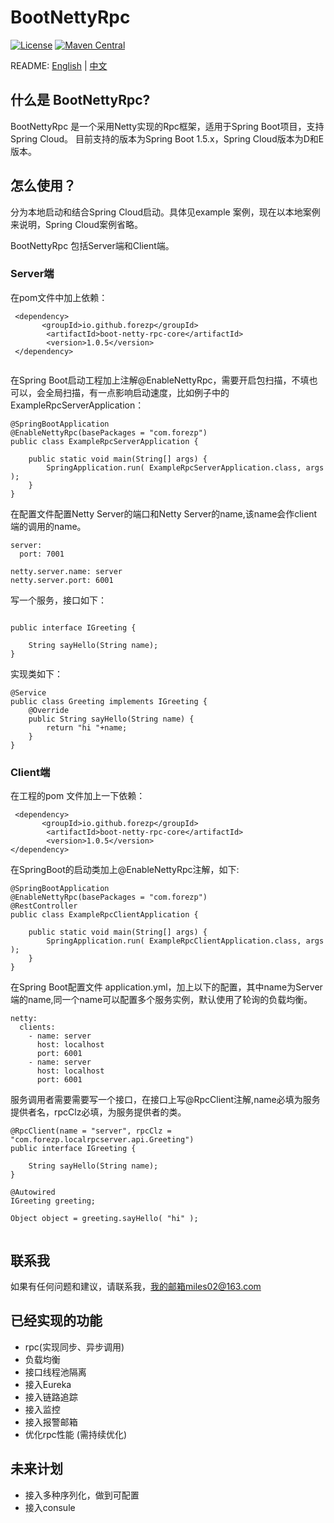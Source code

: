 # BootNettyRpc

[![License](https://img.shields.io/badge/License-Apache%202.0-blue.svg?label=license)](https://github.com/forezp/BootNettyRpc/blob/master/LICENSE)
[![Maven Central](https://img.shields.io/maven-central/v/io.github.forezp/boot-netty-rpc-core.svg?label=maven%20central)](http://mvnrepository.com/artifact/io.github.forezp/boot-netty-rpc-core)


README: [English](https://github.com/forezp/BootNettyRpc/blob/master/README-en.md) | [中文](https://github.com/forezp/BootNettyRpc/blob/master/README.md)

## 什么是 BootNettyRpc?

BootNettyRpc 是一个采用Netty实现的Rpc框架，适用于Spring Boot项目，支持Spring Cloud。
目前支持的版本为Spring Boot 1.5.x，Spring Cloud版本为D和E版本。


## 怎么使用？

分为本地启动和结合Spring Cloud启动。具体见example 案例，现在以本地案例来说明，Spring Cloud案例省略。

BootNettyRpc 包括Server端和Client端。

### Server端

在pom文件中加上依赖：

```
 <dependency>
       <groupId>io.github.forezp</groupId>
        <artifactId>boot-netty-rpc-core</artifactId>
        <version>1.0.5</version>
 </dependency>
 
```

在Spring Boot启动工程加上注解@EnableNettyRpc，需要开启包扫描，不填也可以，会全局扫描，有一点影响启动速度，比如例子中的ExampleRpcServerApplication：

```
@SpringBootApplication
@EnableNettyRpc(basePackages = "com.forezp")
public class ExampleRpcServerApplication {

    public static void main(String[] args) {
        SpringApplication.run( ExampleRpcServerApplication.class, args );
    }
}

```

在配置文件配置Netty Server的端口和Netty Server的name,该name会作client端的调用的name。

```
server:
  port: 7001

netty.server.name: server
netty.server.port: 6001

```

写一个服务，接口如下：

```

public interface IGreeting {

    String sayHello(String name);
}
```

实现类如下：

```
@Service
public class Greeting implements IGreeting {
    @Override
    public String sayHello(String name) {
        return "hi "+name;
    }
}

```

### Client端

在工程的pom 文件加上一下依赖：

```
 <dependency>
       <groupId>io.github.forezp</groupId>
        <artifactId>boot-netty-rpc-core</artifactId>
        <version>1.0.5</version>
</dependency>

```


在SpringBoot的启动类加上@EnableNettyRpc注解，如下:

```
@SpringBootApplication
@EnableNettyRpc(basePackages = "com.forezp")
@RestController
public class ExampleRpcClientApplication {

    public static void main(String[] args) {
        SpringApplication.run( ExampleRpcClientApplication.class, args );
    }
}

```

在Spring Boot配置文件 application.yml，加上以下的配置，其中name为Server端的name,同一个name可以配置多个服务实例，默认使用了轮询的负载均衡。

```
netty:
  clients:
    - name: server
      host: localhost
      port: 6001
    - name: server
      host: localhost
      port: 6001

```


服务调用者需要需要写一个接口，在接口上写@RpcClient注解,name必填为服务提供者名，rpcClz必填，为服务提供者的类。

```
@RpcClient(name = "server", rpcClz = "com.forezp.localrpcserver.api.Greeting")
public interface IGreeting {

    String sayHello(String name);
}
```


```
@Autowired
IGreeting greeting;

Object object = greeting.sayHello( "hi" );
 
```

## 联系我

如果有任何问题和建议，请联系我，我的邮箱miles02@163.com

## 已经实现的功能

- rpc(实现同步、异步调用)
- 负载均衡
- 接口线程池隔离
- 接入Eureka
- 接入链路追踪
- 接入监控
- 接入报警邮箱
- 优化rpc性能 (需持续优化)

## 未来计划

- 接入多种序列化，做到可配置
- 接入consule
